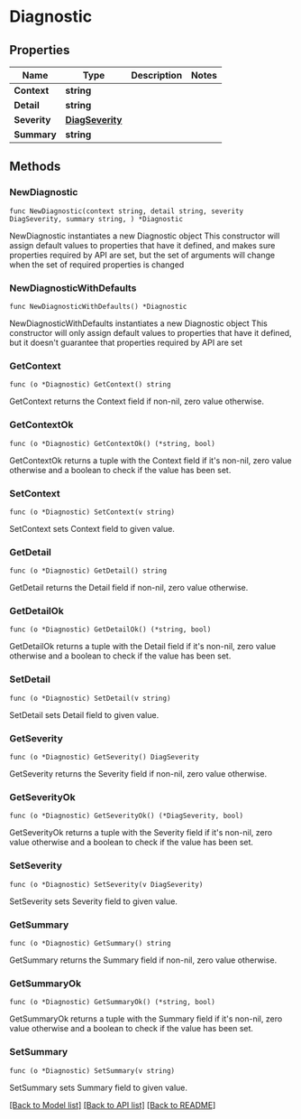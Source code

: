 # Diagnostic

## Properties

Name | Type | Description | Notes
------------ | ------------- | ------------- | -------------
**Context** | **string** |  | 
**Detail** | **string** |  | 
**Severity** | [**DiagSeverity**](DiagSeverity.md) |  | 
**Summary** | **string** |  | 

## Methods

### NewDiagnostic

`func NewDiagnostic(context string, detail string, severity DiagSeverity, summary string, ) *Diagnostic`

NewDiagnostic instantiates a new Diagnostic object
This constructor will assign default values to properties that have it defined,
and makes sure properties required by API are set, but the set of arguments
will change when the set of required properties is changed

### NewDiagnosticWithDefaults

`func NewDiagnosticWithDefaults() *Diagnostic`

NewDiagnosticWithDefaults instantiates a new Diagnostic object
This constructor will only assign default values to properties that have it defined,
but it doesn't guarantee that properties required by API are set

### GetContext

`func (o *Diagnostic) GetContext() string`

GetContext returns the Context field if non-nil, zero value otherwise.

### GetContextOk

`func (o *Diagnostic) GetContextOk() (*string, bool)`

GetContextOk returns a tuple with the Context field if it's non-nil, zero value otherwise
and a boolean to check if the value has been set.

### SetContext

`func (o *Diagnostic) SetContext(v string)`

SetContext sets Context field to given value.


### GetDetail

`func (o *Diagnostic) GetDetail() string`

GetDetail returns the Detail field if non-nil, zero value otherwise.

### GetDetailOk

`func (o *Diagnostic) GetDetailOk() (*string, bool)`

GetDetailOk returns a tuple with the Detail field if it's non-nil, zero value otherwise
and a boolean to check if the value has been set.

### SetDetail

`func (o *Diagnostic) SetDetail(v string)`

SetDetail sets Detail field to given value.


### GetSeverity

`func (o *Diagnostic) GetSeverity() DiagSeverity`

GetSeverity returns the Severity field if non-nil, zero value otherwise.

### GetSeverityOk

`func (o *Diagnostic) GetSeverityOk() (*DiagSeverity, bool)`

GetSeverityOk returns a tuple with the Severity field if it's non-nil, zero value otherwise
and a boolean to check if the value has been set.

### SetSeverity

`func (o *Diagnostic) SetSeverity(v DiagSeverity)`

SetSeverity sets Severity field to given value.


### GetSummary

`func (o *Diagnostic) GetSummary() string`

GetSummary returns the Summary field if non-nil, zero value otherwise.

### GetSummaryOk

`func (o *Diagnostic) GetSummaryOk() (*string, bool)`

GetSummaryOk returns a tuple with the Summary field if it's non-nil, zero value otherwise
and a boolean to check if the value has been set.

### SetSummary

`func (o *Diagnostic) SetSummary(v string)`

SetSummary sets Summary field to given value.



[[Back to Model list]](../README.md#documentation-for-models) [[Back to API list]](../README.md#documentation-for-api-endpoints) [[Back to README]](../README.md)


